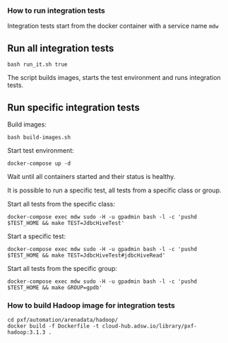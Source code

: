 ### How to run integration tests

Integration tests start from the docker container with a service name `mdw`

## Run all integration tests

```shell
bash run_it.sh true
```
The script builds images, starts the test environment and runs integration tests.

## Run specific integration tests 

Build images:
```shell
bash build-images.sh
```
Start test environment:
```shell
docker-compose up -d
```
Wait until all containers started and their status is healthy.

It is possible to run a specific test, all tests from a specific class or group.

Start all tests from the specific class:
```shell
docker-compose exec mdw sudo -H -u gpadmin bash -l -c 'pushd $TEST_HOME && make TEST=JdbcHiveTest'
```

Start a specific test:
```shell
docker-compose exec mdw sudo -H -u gpadmin bash -l -c 'pushd $TEST_HOME && make TEST=JdbcHiveTest#jdbcHiveRead'
```

Start all tests from the specific group:
```shell
docker-compose exec mdw sudo -H -u gpadmin bash -l -c 'pushd $TEST_HOME && make GROUP=gpdb'
```

### How to build Hadoop image for integration tests
```shell
cd pxf/automation/arenadata/hadoop/
docker build -f Dockerfile -t cloud-hub.adsw.io/library/pxf-hadoop:3.1.3 .
```
